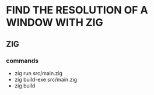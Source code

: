# FIND THE RESOLUTION OF A WINDOW WITH ZIG

## ZIG

### commands

- zig run src/main.zig
- zig build-exe src/main.zig 
- zig build
